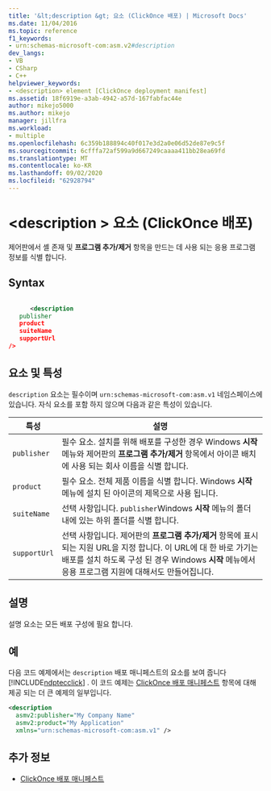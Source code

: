```yaml
---
title: '&lt;description &gt; 요소 (ClickOnce 배포) | Microsoft Docs'
ms.date: 11/04/2016
ms.topic: reference
f1_keywords:
- urn:schemas-microsoft-com:asm.v2#description
dev_langs:
- VB
- CSharp
- C++
helpviewer_keywords:
- <description> element [ClickOnce deployment manifest]
ms.assetid: 18f6919e-a3ab-4942-a57d-167fabfac44e
author: mikejo5000
ms.author: mikejo
manager: jillfra
ms.workload:
- multiple
ms.openlocfilehash: 6c359b188894c40f017e3d2a0e06d52de87e9c5f
ms.sourcegitcommit: 6cfffa72af599a9d667249caaaa411bb28ea69fd
ms.translationtype: MT
ms.contentlocale: ko-KR
ms.lasthandoff: 09/02/2020
ms.locfileid: "62928794"
---
```

# <a name="ltdescriptiongt-element-clickonce-deployment"></a>&lt;description &gt; 요소 (ClickOnce 배포)
제어판에서 셸 존재 및 **프로그램 추가/제거** 항목을 만드는 데 사용 되는 응용 프로그램 정보를 식별 합니다.

## <a name="syntax"></a>Syntax

```xml

      <description 
   publisher 
   product
   suiteName
   supportUrl
/>
```

## <a name="elements-and-attributes"></a>요소 및 특성
 `description` 요소는 필수이며 `urn:schemas-microsoft-com:asm.v1` 네임스페이스에 있습니다. 자식 요소를 포함 하지 않으며 다음과 같은 특성이 있습니다.

|특성|설명|
|---------------|-----------------|
|`publisher`|필수 요소. 설치를 위해 배포를 구성한 경우 Windows **시작** 메뉴와 제어판의 **프로그램 추가/제거** 항목에서 아이콘 배치에 사용 되는 회사 이름을 식별 합니다.|
|`product`|필수 요소. 전체 제품 이름을 식별 합니다. Windows **시작** 메뉴에 설치 된 아이콘의 제목으로 사용 됩니다.|
|`suiteName`|선택 사항입니다. `publisher`Windows **시작** 메뉴의 폴더 내에 있는 하위 폴더를 식별 합니다.|
|`supportUrl`|선택 사항입니다. 제어판의 **프로그램 추가/제거** 항목에 표시 되는 지원 URL을 지정 합니다. 이 URL에 대 한 바로 가기는 배포를 설치 하도록 구성 된 경우 Windows **시작** 메뉴에서 응용 프로그램 지원에 대해서도 만들어집니다.|

## <a name="remarks"></a>설명
 설명 요소는 모든 배포 구성에 필요 합니다.

## <a name="example"></a>예
 다음 코드 예제에서는 `description` 배포 매니페스트의 요소를 보여 줍니다 [!INCLUDE[ndptecclick](../deployment/includes/ndptecclick_md.md)] . 이 코드 예제는 [ClickOnce 배포 매니페스트](../deployment/clickonce-deployment-manifest.md) 항목에 대해 제공 되는 더 큰 예제의 일부입니다.

```xml
<description
  asmv2:publisher="My Company Name"
  asmv2:product="My Application"
  xmlns="urn:schemas-microsoft-com:asm.v1" />
```

## <a name="see-also"></a>추가 정보
- [ClickOnce 배포 매니페스트](../deployment/clickonce-deployment-manifest.md)